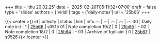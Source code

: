 +++
title = 'thu 20.02.25'
date = '2025-02-20T05:11:32+07:00'
draft = false
type = 'slides'
authors = ['viridi']
tags = ['daily-notes']
url = '25b66'
+++

{{< center >}}
id | activity | status | link | info
:-: | :- | :-: | :-: | :-:
00 | Daily note init      | 1 | [25b66](/notes/25b66) | s0515
01 | Note completion 19/2 | 0 | [25b65](/notes/25b65) | -
02 | Note completion 18/2 | 0 | [25b64](/notes/25b64) | -
03 | Archive of fgd-aidi  | 0 | [25b67](/notes/25b67) | s0526
{{< /center >}}
